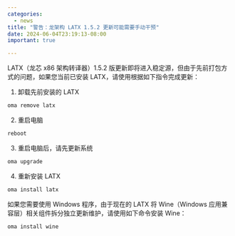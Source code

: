 ```yaml
---
categories:
  - news
title: "警告：龙架构 LATX 1.5.2 更新可能需要手动干预"
date: 2024-06-04T23:19:13-08:00
important: true

---
```


LATX（龙芯 x86 架构转译器）1.5.2 版更新即将进入稳定源，但由于先前打包方式的问题，如果您当前已安装 LATX，请使用根据如下指令完成更新：

1. 卸载先前安装的 LATX
```bash
oma remove latx
```
2. 重启电脑
```bash
reboot
```
3. 重启电脑后，请先更新系统
```bash
oma upgrade
```
4. 重新安装 LATX
```bash
oma install latx
```
如果您需要使用 Windows 程序，由于现在的 LATX 将 Wine（Windows 应用兼容层）相关组件拆分独立更新维护，请使用如下命令安装 Wine：
```bash
oma install wine
```
